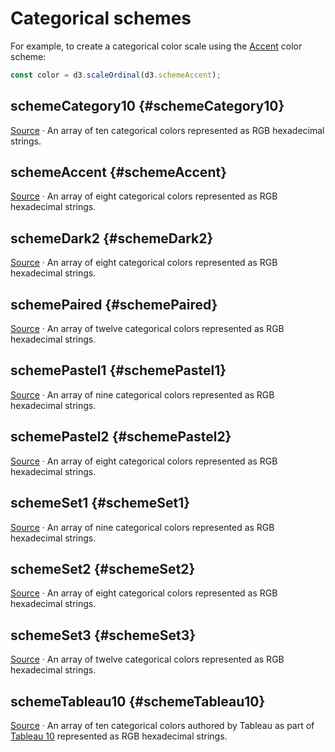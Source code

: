 <script setup>

import * as d3 from "d3";
import ColorSwatches from "../components/ColorSwatches.vue";

</script>

# Categorical schemes

For example, to create a categorical color scale using the [Accent](#schemeAccent) color scheme:

```js
const color = d3.scaleOrdinal(d3.schemeAccent);
```

## schemeCategory10 {#schemeCategory10}

<ColorSwatches :colors="d3.schemeCategory10" />

[Source](https://github.com/d3/d3-scale-chromatic/blob/main/src/categorical/category10.js) · An array of ten categorical colors represented as RGB hexadecimal strings.

## schemeAccent {#schemeAccent}

<ColorSwatches :colors="d3.schemeAccent" />

[Source](https://github.com/d3/d3-scale-chromatic/blob/main/src/categorical/Accent.js) · An array of eight categorical colors represented as RGB hexadecimal strings.

## schemeDark2 {#schemeDark2}

<ColorSwatches :colors="d3.schemeDark2" />

[Source](https://github.com/d3/d3-scale-chromatic/blob/main/src/categorical/Dark2.js) · An array of eight categorical colors represented as RGB hexadecimal strings.

## schemePaired {#schemePaired}

<ColorSwatches :colors="d3.schemePaired" />

[Source](https://github.com/d3/d3-scale-chromatic/blob/main/src/categorical/Paired.js) · An array of twelve categorical colors represented as RGB hexadecimal strings.

## schemePastel1 {#schemePastel1}

<ColorSwatches :colors="d3.schemePastel1" />

[Source](https://github.com/d3/d3-scale-chromatic/blob/main/src/categorical/Pastel1.js) · An array of nine categorical colors represented as RGB hexadecimal strings.

## schemePastel2 {#schemePastel2}

<ColorSwatches :colors="d3.schemePastel2" />

[Source](https://github.com/d3/d3-scale-chromatic/blob/main/src/categorical/Pastel2.js) · An array of eight categorical colors represented as RGB hexadecimal strings.

## schemeSet1 {#schemeSet1}

<ColorSwatches :colors="d3.schemeSet1" />

[Source](https://github.com/d3/d3-scale-chromatic/blob/main/src/categorical/Set1.js) · An array of nine categorical colors represented as RGB hexadecimal strings.

## schemeSet2 {#schemeSet2}

<ColorSwatches :colors="d3.schemeSet2" />

[Source](https://github.com/d3/d3-scale-chromatic/blob/main/src/categorical/Set2.js) · An array of eight categorical colors represented as RGB hexadecimal strings.

## schemeSet3 {#schemeSet3}

<ColorSwatches :colors="d3.schemeSet3" />

[Source](https://github.com/d3/d3-scale-chromatic/blob/main/src/categorical/Set3.js) · An array of twelve categorical colors represented as RGB hexadecimal strings.

## schemeTableau10 {#schemeTableau10}

<ColorSwatches :colors="d3.schemeTableau10" />

[Source](https://github.com/d3/d3-scale-chromatic/blob/main/src/categorical/Tableau10.js) · An array of ten categorical colors authored by Tableau as part of [Tableau 10](https://www.tableau.com/about/blog/2016/7/colors-upgrade-tableau-10-56782) represented as RGB hexadecimal strings.
